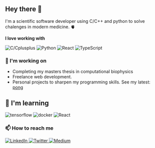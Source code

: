 ## Hey there :wave:

I'm a scientific software developer using C/C++ and python to solve chalenges in modern medicine. 🫀

**I love working with**

<div display="flex">
  <img src="https://img.shields.io/badge/C/C++-3C506E.svg?style=for-the-badge&logo=cplusplus&logoColor=white" alt="C/Cplusplus"/>
  <img src="https://img.shields.io/badge/Python-3776AB.svg?style=for-the-badge&logo=python&logoColor=white" alt="Python"/>
  <img src="https://img.shields.io/badge/react-%2320232a.svg?style=for-the-badge&logo=react&logoColor=%2361DAFB" alt="React"/>
  <img src="https://img.shields.io/badge/typescript-%23007ACC.svg?style=for-the-badge&logo=typescript&logoColor=white" alt="TypeScript"/>
</div>

### :pencil: I'm working on 

- Completing my masters thesis in computational biophysics
- Freelance web development.
- Personal projects to sharpen my programming skills. See my latest: [pong](https://pong.tmhntr.com)

## :book: I'm learning

<div display="flex">
  <img src="https://img.shields.io/badge/tensorflow-FF6F00.svg?style=for-the-badge&logo=tensorflow&logoColor=white" alt="tensorflow"/>
  <img src="https://img.shields.io/badge/docker-2496ED.svg?style=for-the-badge&logo=docker&logoColor=white" alt="docker"/>
  <img src="https://img.shields.io/badge/inkscape-white.svg?style=for-the-badge&logo=inkscape&logoColor=black" alt="React"/>

</div>

### :mailbox: How to reach me

<div display="flex">
  <a href="https://www.linkedin.com/in/tmhntr/">
    <img src="https://img.shields.io/badge/linkedin-%230077B5.svg?style=for-the-badge&logo=linkedin&logoColor=white" alt="LinkedIn"/>
  </a>
  <a href="https://twitter.com/tmhntr">
    <img src="https://img.shields.io/badge/tmhntr-%231DA1F2.svg?style=for-the-badge&logo=Twitter&logoColor=white" alt="Twitter"/>
  </a>
  <a href="https://tmhntr.com">
    <img src="https://img.shields.io/badge/tmhntr.com-12100E?style=for-the-badge&logo=about.me&logoColor=white" alt="Medium"/>
  </a>
</div>

